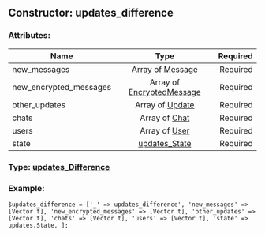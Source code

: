 ## Constructor: updates\_difference  

### Attributes:

| Name     |    Type       | Required |
|----------|:-------------:|---------:|
|new\_messages|Array of [Message](../types/Message.md) | Required|
|new\_encrypted\_messages|Array of [EncryptedMessage](../types/EncryptedMessage.md) | Required|
|other\_updates|Array of [Update](../types/Update.md) | Required|
|chats|Array of [Chat](../types/Chat.md) | Required|
|users|Array of [User](../types/User.md) | Required|
|state|[updates\_State](../types/updates\_State.md) | Required|


### Type: [updates\_Difference](../types/updates\_Difference.md)

### Example:


```
$updates_difference = ['_' => updates_difference', 'new_messages' => [Vector t], 'new_encrypted_messages' => [Vector t], 'other_updates' => [Vector t], 'chats' => [Vector t], 'users' => [Vector t], 'state' => updates.State, ];
```